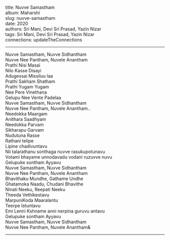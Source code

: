 title: Nuvve Samastham  
album: Maharshi  
slug: nuvve-samastham  
date: 2020  
authors: Sri Mani, Devi Sri Prasad, Yazin Nizar  
tags: Sri Mani, Devi Sri Prasad, Yazin Nizar  
connections: updateTheConnections  

------------

Nuvve Samastham, Nuvve Sidhantham  
Nuvve Nee Pantham, Nuvele Anantham  
Prathi Nisi Masai  
Nilo Kasse Disayi  
Adugessai Missiluu laa  
Prathi Sakham Shatham  
Prathi Yugam Yugam  
Nee Pere Vinethana  
Gelupu Nee Vente Padelaa  
Nuvve Samastham, Nuvve Sidhantham  
Nuvve Nee Pantham, Nuvele Anantham..  
Needokka Maargam  
Anithara Saadhyam  
Needokka Parvam  
Sikharapu Garvam  
Nudutuna Rasse  
Rathani telipe  
Lipine chadivuntavu  
Nii talarathanu sonthaga nuvve rasukupotunavu  
Votami bhayame unnodavadu vodani ruzuvve nuvu  
Gelupuke sontham Ayyavu  
Nuvve Samastham, Nuvve Sidhantham  
Nuvve Nee Pantham, Nuvele Anantham  
Bhavithaku Mundhe, Gathame Undhe  
Ghatamoka Naadu, Chudani Bhavithe  
Ninati Neeku, Reepati Neeku  
Theeda Vethikestavu  
MarpuniKoda Maaralantu  
Teerpe Istuntavu  
Emi Lenni Kshname anni nerpina guruvu antavu  
Gelupuke sontham Ayyavu  
Nuvve Samastham, Nuvve Sidhantham  
Nuvve Nee Pantham, Nuvele Anantham&  


------------
